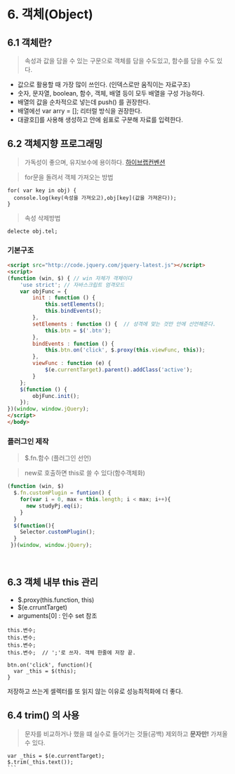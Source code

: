 # 6. 객체(Object)

## 6.1 객체란?
> 속성과 값을 담을 수 있는 구문으로 객체를 담을 수도있고, 함수를 담을 수도 있다.

- 값으로 활용할 때 가장 많이 쓰인다. (인덱스로만 움직이는 자료구조)
- 숫자, 문자열, boolean, 함수, 객체, 배열 등이 모두 배열을 구성 가능하다.
- 배열의 값을 순차적으로 넣는데 push() 를 권장한다.
- 배열에선 var arry = []; 리터럴 방식을 권장한다.
- 대괄호[]를 사용해 생성하고 안에 쉼표로 구분해 자료를 입력한다.


## 6.2 객체지향 프로그래밍 
> 가독성이 좋으며, 유지보수에 용이하다.
[하이브랩컨벤션](https://github.com/telltrue33/telltrue33.github.io/blob/master/convention/03_Prototype.md)


> for문을 돌려서 객체 가져오는 방법 

```
for( var key in obj) {
  console.log(key(속성을 가져오고),obj[key](값을 가져온다));
}
```

> 속성 삭제방법

```
delecte obj.tel;
```


### 기본구조
```html
<script src="http://code.jquery.com/jquery-latest.js"></script>
<script>
(function (win, $) { // win 자체가 객체이다
    'use strict'; // 자바스크립트 엄격모드 
    var objFunc = {
        init : function () {
            this.setElements();
            this.bindEvents();
        },
        setElements : function () {  // 성격에 맞는 것만 안에 선언해준다.
            this.btn = $('.btn');
        },
        bindEvents : function () {
            this.btn.on('click', $.proxy(this.viewFunc, this));
        },
        viewFunc : function (e) {
            $(e.currentTarget).parent().addClass('active');
        }
    };
    $(function () {
        objFunc.init();
    });
})(window, window.jQuery);
</script>
</body>
```

### 플러그인 제작
> $.fn.함수 (플러그인 선언)

> new로 호출하면 this로 쓸 수 있다(함수객체화)

```javascript
(function (win, $) 
  $.fn.customPlugin = funtion() { 
    for(var i = 0, max = this.length; i < max; i++){ 
      new studyPj.eq(i);
    }
  } 
  $(function(){ 
    Selector.customPlugin();
  }
 })(window, window.jQuery);
```


<br>

## 6.3 객체 내부 this 관리

- $.proxy(this.function, this)
- $(e.crruntTarget)
- arguments[0] : 인수 set 참조

``` 
this.변수;
this.변수;
this.변수;
this.변수;  // ';'로 쓰자. 객체 한줄에 저장 끝.
```
```
btn.on('click', function(){
  var _this = $(this);
}
```
저장하고 쓰는게 셀렉터를 또 읽지 않는 이유로 성능최적화에 더 좋다.



## 6.4 trim() 의 사용
> 문자를 비교하거나 했을 떄 실수로 들어가는 것들(공백) 제외하고 **문자만!** 가져올 수 있다.

````
var _this = $(e.currentTarget);
$.trim(_this.text());
```
